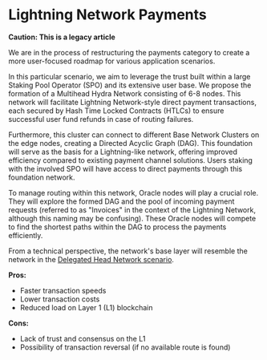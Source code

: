 # Lightning Network Payments

**Caution: This is a legacy article**

We are in the process of restructuring the payments category to create a more user-focused roadmap for various application scenarios.

In this particular scenario, we aim to leverage the trust built within a large Staking Pool Operator (SPO) and its extensive user base. We propose the formation of a Multihead Hydra Network consisting of 6-8 nodes. This network will facilitate Lightning Network-style direct payment transactions, each secured by Hash Time Locked Contracts (HTLCs) to ensure successful user fund refunds in case of routing failures.

Furthermore, this cluster can connect to different Base Network Clusters on the edge nodes, creating a Directed Acyclic Graph (DAG). This foundation will serve as the basis for a Lightning-like network, offering improved efficiency compared to existing payment channel solutions. Users staking with the involved SPO will have access to direct payments through this foundation network.

To manage routing within this network, Oracle nodes will play a crucial role. They will explore the formed DAG and the pool of incoming payment requests (referred to as "Invoices" in the context of the Lightning Network, although this naming may be confusing). These Oracle nodes will compete to find the shortest paths within the DAG to process the payments efficiently.

From a technical perspective, the network's base layer will resemble the network in the [Delegated Head Network scenario](https://hydra.family/head-protocol/topologies/delegated-head/).

**Pros:**
- Faster transaction speeds
- Lower transaction costs
- Reduced load on Layer 1 (L1) blockchain

**Cons:**
- Lack of trust and consensus on the L1
- Possibility of transaction reversal (if no available route is found)


